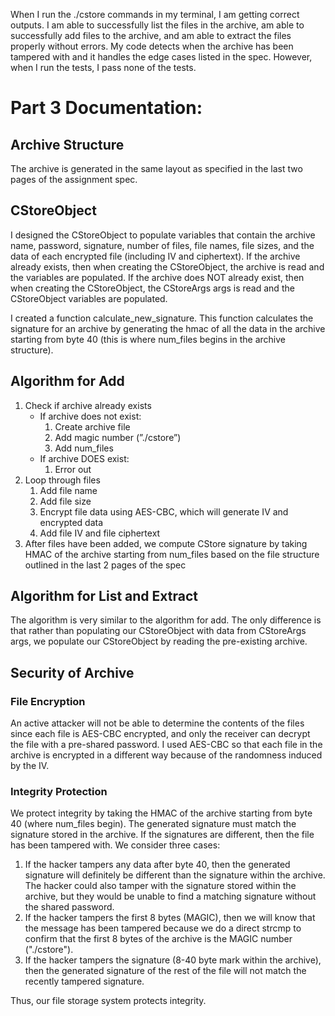When I run the ./cstore commands in my terminal, I am getting correct outputs. I am able to successfully list the files in the archive, am able to successfully add files to the archive, and am able to extract the files properly without errors. My code detects when the archive has been tampered with and it handles the edge cases listed in the spec. However, when I run the tests, I pass none of the tests.

# **Part 3 Documentation:**

## Archive Structure 

The archive is generated in the same layout as specified in the last two pages of the assignment spec.

## CStoreObject

I designed the CStoreObject to populate variables that contain the archive name, password, signature, number of files, file names, file sizes, and the data of each encrypted file (including IV and ciphertext). If the archive already exists, then when creating the CStoreObject, the archive is read and the variables are populated. If the archive does NOT already exist, then when creating the CStoreObject, the CStoreArgs args is read and the CStoreObject variables are populated.

I created a function calculate_new_signature. This function calculates the signature for an archive by generating the hmac of all the data in the archive starting from byte 40 (this is where num_files begins in the archive structure).


## Algorithm for Add

1. Check if archive already exists 
    - If archive does not exist: 
        1. Create archive file
        2. Add magic number (”./cstore”)
        3. Add num_files
    - If archive DOES exist: 
        1. Error out
2. Loop through files
    1. Add file name
    2. Add file size
    3. Encrypt file data using AES-CBC, which will generate IV and encrypted data
    3. Add file IV and file ciphertext
3. After files have been added, we compute CStore signature by taking HMAC of the archive starting from num_files based on the file structure outlined in the last 2 pages of the spec

## Algorithm for List and Extract

The algorithm is very similar to the algorithm for add. The only difference is that rather than populating our CStoreObject with data from CStoreArgs args, we populate our CStoreObject by reading the pre-existing archive.

## Security of Archive

### File Encryption

An active attacker will not be able to determine the contents of the files since each file is AES-CBC encrypted, and only the receiver can decrypt the file with a pre-shared password. I used AES-CBC so that each file in the archive is encrypted in a different way because of the randomness induced by the IV.

### Integrity Protection

We protect integrity by taking the HMAC of the archive starting from byte 40 (where num_files begin). The generated signature must match the signature stored in the archive. If the signatures are different, then the file has been tampered with. We consider three cases:

1. If the hacker tampers any data after byte 40, then the generated signature will definitely be different than the signature within the archive. The hacker could also tamper with the signature stored within the archive, but they would be unable to find a matching signature without the shared password.
2. If the hacker tampers the first 8 bytes (MAGIC), then we will know that the message has been tampered because we do a direct strcmp to confirm that the first 8 bytes of the archive is the MAGIC number ("./cstore").
3. If the hacker tampers the signature (8-40 byte mark within the archive), then the generated signature of the rest of the file will not match the recently tampered signature.

Thus, our file storage system protects integrity.